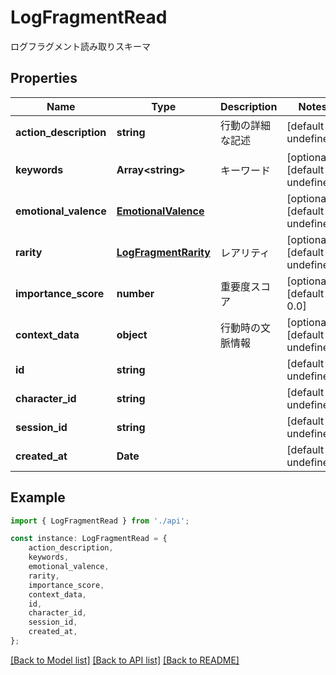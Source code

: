 # LogFragmentRead

ログフラグメント読み取りスキーマ

## Properties

Name | Type | Description | Notes
------------ | ------------- | ------------- | -------------
**action_description** | **string** | 行動の詳細な記述 | [default to undefined]
**keywords** | **Array&lt;string&gt;** | キーワード | [optional] [default to undefined]
**emotional_valence** | [**EmotionalValence**](EmotionalValence.md) |  | [optional] [default to undefined]
**rarity** | [**LogFragmentRarity**](LogFragmentRarity.md) | レアリティ | [optional] [default to undefined]
**importance_score** | **number** | 重要度スコア | [optional] [default to 0.0]
**context_data** | **object** | 行動時の文脈情報 | [optional] [default to undefined]
**id** | **string** |  | [default to undefined]
**character_id** | **string** |  | [default to undefined]
**session_id** | **string** |  | [default to undefined]
**created_at** | **Date** |  | [default to undefined]

## Example

```typescript
import { LogFragmentRead } from './api';

const instance: LogFragmentRead = {
    action_description,
    keywords,
    emotional_valence,
    rarity,
    importance_score,
    context_data,
    id,
    character_id,
    session_id,
    created_at,
};
```

[[Back to Model list]](../README.md#documentation-for-models) [[Back to API list]](../README.md#documentation-for-api-endpoints) [[Back to README]](../README.md)
